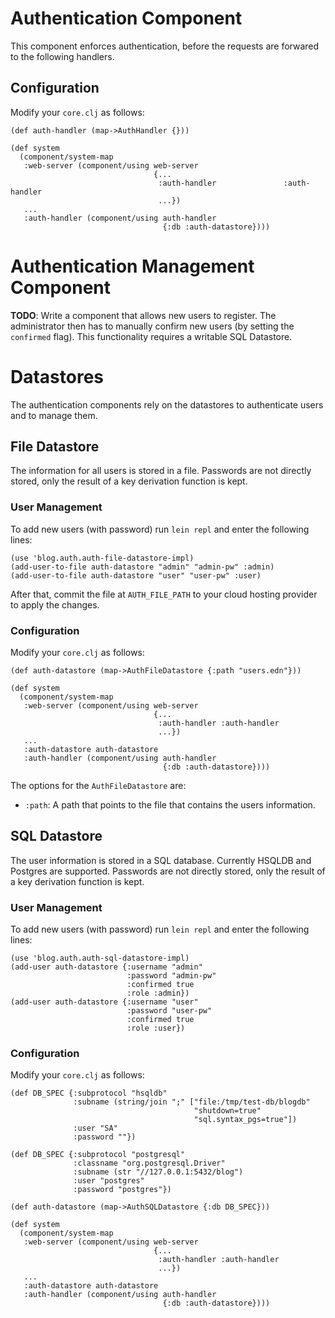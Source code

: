 # Authentication Component

This component enforces authentication, before the requests are forwared to the following handlers.

## Configuration

Modify your `core.clj` as follows:

```
(def auth-handler (map->AuthHandler {}))

(def system
  (component/system-map
   :web-server (component/using web-server
                                {...
                                 :auth-handler               :auth-handler
                                 ...})
   ...
   :auth-handler (component/using auth-handler
                                  {:db :auth-datastore})))
```

# Authentication Management Component

**TODO**: Write a component that allows new users to register. The administrator then has to manually confirm new users (by setting the `confirmed` flag). This functionality requires a writable SQL Datastore.

# Datastores

The authentication components rely on the datastores to authenticate users and to manage them.

## File Datastore

The information for all users is stored in a file. Passwords are not directly stored, only the result of a key derivation function is kept.

### User Management

To add new users (with password) run `lein repl` and enter the following lines:

```
(use 'blog.auth.auth-file-datastore-impl)
(add-user-to-file auth-datastore "admin" "admin-pw" :admin)
(add-user-to-file auth-datastore "user" "user-pw" :user)
```

After that, commit the file at `AUTH_FILE_PATH` to your cloud hosting provider to apply the changes.

### Configuration

Modify your `core.clj` as follows:

```
(def auth-datastore (map->AuthFileDatastore {:path "users.edn"}))

(def system
  (component/system-map
   :web-server (component/using web-server
                                {...
                                 :auth-handler :auth-handler
                                 ...})
   ...
   :auth-datastore auth-datastore
   :auth-handler (component/using auth-handler
                                  {:db :auth-datastore})))
```

The options for the `AuthFileDatastore` are:
* `:path`: A path that points to the file that contains the users information.

## SQL Datastore

The user information is stored in a SQL database. Currently HSQLDB and Postgres are supported. Passwords are not directly stored, only the result of a key derivation function is kept.

### User Management

To add new users (with password) run `lein repl` and enter the following lines:

```
(use 'blog.auth.auth-sql-datastore-impl)
(add-user auth-datastore {:username "admin"
                          :password "admin-pw"
                          :confirmed true
                          :role :admin})
(add-user auth-datastore {:username "user"
                          :password "user-pw"
                          :confirmed true
                          :role :user})
```

### Configuration

Modify your `core.clj` as follows:

```
(def DB_SPEC {:subprotocol "hsqldb"
              :subname (string/join ";" ["file:/tmp/test-db/blogdb"
                                         "shutdown=true"
                                         "sql.syntax_pgs=true"])
              :user "SA"
              :password ""})

(def DB_SPEC {:subprotocol "postgresql"
              :classname "org.postgresql.Driver"
              :subname (str "//127.0.0.1:5432/blog")
              :user "postgres"
              :password "postgres"})

(def auth-datastore (map->AuthSQLDatastore {:db DB_SPEC}))

(def system
  (component/system-map
   :web-server (component/using web-server
                                {...
                                 :auth-handler :auth-handler
                                 ...})
   ...
   :auth-datastore auth-datastore
   :auth-handler (component/using auth-handler
                                  {:db :auth-datastore})))
```

